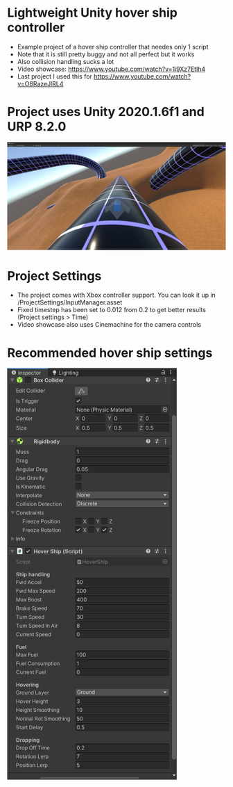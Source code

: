 # Lightweight Unity hover ship controller

- Example project of a hover ship controller that needes only 1 script
- Note that it is still pretty buggy and not all perfect but it works
- Also collision handling sucks a lot
- Video showcase: https://www.youtube.com/watch?v=1i9Xz7Etlh4
- Last project I used this for https://www.youtube.com/watch?v=O8RazeJlRL4

# Project uses Unity 2020.1.6f1 and URP 8.2.0

![Alt text](Screenshots/ExampleScreenshot.jpg?raw=true "Example")


# Project Settings

- The project comes with Xbox controller support. You can look it up in /ProjectSettings/InputManager.asset
- Fixed timestep has been set to 0.012 from 0.2 to get better results (Project settings > Time)
- Video showcase also uses Cinemachine for the camera controls

# Recommended hover ship settings

![Alt text](Screenshots/RecommendedSettings.png?raw=true "Recommended")

